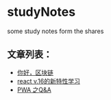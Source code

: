 # studyNotes
some study notes form the shares

文章列表：
---
* [你好，区块链](https://github.com/kaisa911/studyNotes/issues/1)
* [react v.16的新特性学习](https://github.com/kaisa911/studyNotes/issues/2)
* [PWA 之Q&A](https://github.com/kaisa911/studyNotes/issues/3)